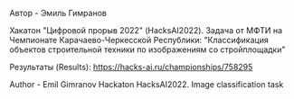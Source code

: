 Автор - Эмиль Гимранов

Хакатон "Цифровой прорыв 2022" (HacksAI2022).
Задача от МФТИ на Чемпионате Карачаево-Черкесской Республики:
"Классификация объектов строительной техники по изображениям со стройплощадки"

Результаты (Results):
https://hacks-ai.ru/championships/758295

Author - Emil Gimranov
Hackaton HacksAI2022. Image classification task
